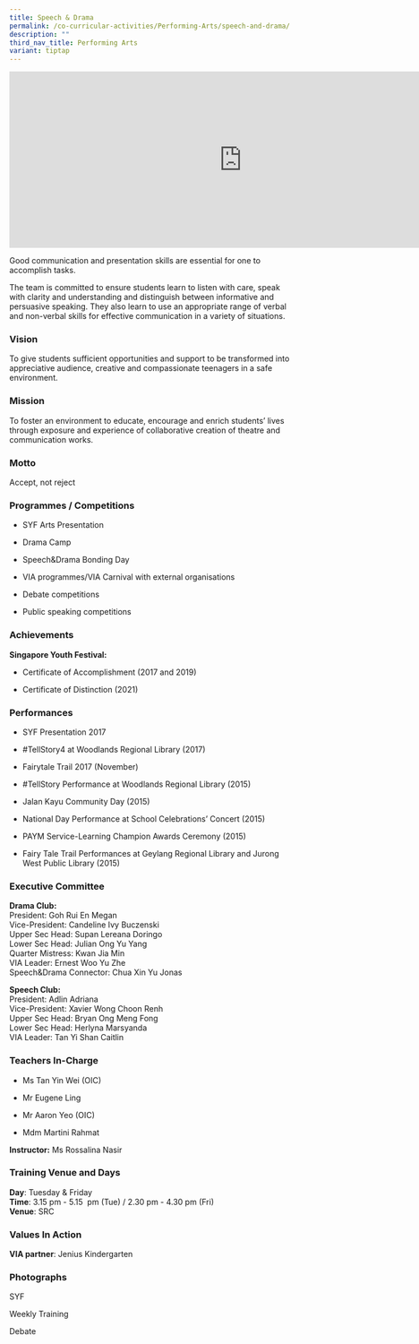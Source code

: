 ```yaml
---
title: Speech & Drama
permalink: /co-curricular-activities/Performing-Arts/speech-and-drama/
description: ""
third_nav_title: Performing Arts
variant: tiptap
---
```

<div class="iframe-wrapper">
<iframe height="315" width="830" allowfullscreen="true" frameborder="0" src="https://www.youtube.com/embed/zmOjsWBSdo0"></iframe>
</div>
<p>Good communication and presentation skills are essential for one to accomplish
tasks.</p>
<p>The team is committed to ensure students learn to listen with care, speak
with clarity and understanding and distinguish between informative and
persuasive speaking. They also learn to use an appropriate range of verbal
and non-verbal skills for effective communication in a variety of situations.</p>
<h3>Vision</h3>
<p>To give students sufficient opportunities and support to be transformed
into appreciative audience, creative and compassionate teenagers in a safe
environment.&nbsp;</p>
<h3>Mission</h3>
<p>To foster an environment to educate, encourage and enrich students’ lives
through exposure and experience of collaborative creation of theatre and
communication works.&nbsp;</p>
<h3>Motto</h3>
<p>Accept, not reject</p>
<h3>Programmes / Competitions</h3>
<ul data-tight="true" class="tight">
<li>
<p>SYF Arts Presentation</p>
</li>
<li>
<p>Drama Camp</p>
</li>
<li>
<p>Speech&amp;Drama Bonding Day</p>
</li>
<li>
<p>VIA programmes/VIA Carnival with external organisations</p>
</li>
<li>
<p>Debate competitions</p>
</li>
<li>
<p>Public speaking competitions</p>
</li>
</ul>
<h3>Achievements</h3>
<p><strong>Singapore Youth Festival:</strong>
</p>
<ul data-tight="true" class="tight">
<li>
<p>Certificate of Accomplishment (2017 and 2019)</p>
</li>
<li>
<p>Certificate of Distinction (2021)</p>
</li>
</ul>
<h3>Performances</h3>
<ul data-tight="true" class="tight">
<li>
<p>SYF Presentation 2017</p>
</li>
<li>
<p>#TellStory4 at Woodlands Regional Library (2017)</p>
</li>
<li>
<p>Fairytale Trail 2017 (November)</p>
</li>
<li>
<p>#TellStory Performance at Woodlands Regional Library (2015)</p>
</li>
<li>
<p>Jalan Kayu Community Day (2015)</p>
</li>
<li>
<p>National Day Performance at School Celebrations’ Concert (2015)</p>
</li>
<li>
<p>PAYM Service-Learning Champion Awards Ceremony (2015)</p>
</li>
<li>
<p>Fairy Tale Trail Performances at Geylang Regional Library and Jurong West
Public Library (2015)</p>
</li>
</ul>
<h3>Executive Committee</h3>
<p><strong>Drama Club:</strong>
<br>President: Goh Rui En Megan
<br>Vice-President: Candeline Ivy Buczenski
<br>Upper Sec Head: Supan Lereana Doringo
<br>Lower Sec Head: Julian Ong Yu Yang
<br>Quarter Mistress: Kwan Jia Min
<br>VIA Leader: Ernest Woo Yu Zhe
<br>Speech&amp;Drama Connector: Chua Xin Yu Jonas</p>
<p><strong>Speech Club:</strong>
<br>President: Adlin Adriana
<br>Vice-President: Xavier Wong Choon Renh
<br>Upper Sec Head: Bryan Ong Meng Fong
<br>Lower Sec Head: Herlyna Marsyanda
<br>VIA Leader: Tan Yi Shan Caitlin</p>
<h3>Teachers In-Charge</h3>
<ul data-tight="true" class="tight">
<li>
<p>Ms Tan Yin Wei (OIC)</p>
</li>
<li>
<p>Mr Eugene Ling</p>
</li>
<li>
<p>Mr Aaron Yeo (OIC)</p>
</li>
<li>
<p>Mdm Martini Rahmat</p>
</li>
</ul>
<p><strong>Instructor:</strong> Ms Rossalina Nasir</p>
<h3>Training Venue and Days</h3>
<p><strong>Day</strong>: Tuesday &amp; Friday
<br><strong>Time</strong>: 3.15 pm - 5.15&nbsp; pm (Tue) / 2.30 pm - 4.30
pm (Fri)
<br><strong>Venue</strong>: SRC</p>
<h3>Values In Action</h3>
<p><strong>VIA partner</strong>: Jenius Kindergarten</p>
<h3>Photographs</h3>
<p>SYF</p>
<p>Weekly Training</p>
<p>Debate</p>